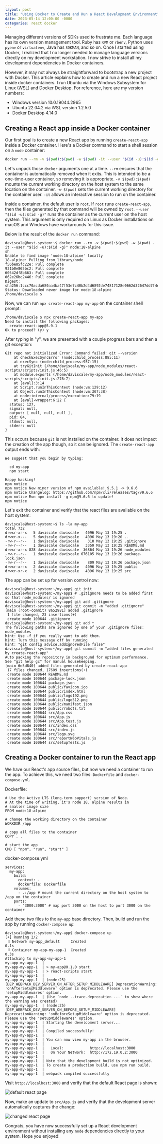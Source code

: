 ```yaml
---
layout: post
title: "Using Docker to Create and Run a React Development Environment"
date: 2023-05-14 12:00:00 -0000
categories: react docker
---
```


Managing different versions of SDKs used to frustrate me. Each language has its own version management tool. Ruby has  `RVM` or `rbenv`, Python uses `pyenv` or `virtualenv`, Java has `SDKMAN`, and so on. Once I started using Docker, I realized that I no longer needed to manage language versions directly on my development workstation. I now strive to install all my development dependencies in Docker containers.

However, it may not always be straightforward to bootstrap a new project with Docker. This article explains how to create and run a new React project inside docker containers. I run Ubuntu via the Windows Subsystem for Linux (WSL) and Docker Desktop. For reference, here are my version numbers:

- Windows version 10.0.19044.2965
- Ubuntu 22.04.2 via WSL version 1.2.5.0
- Docker Desktop 4.14.0

## Creating a React app inside a Docker container

Our first goal is to create a new React app by running `create-react-app` inside a Docker container. Here's a Docker command to start a shell session on a `node` container:

```bash
docker run --rm -v $(pwd):$(pwd) -w $(pwd) -it --user "$(id -u):$(id -g)" node:18-alpine sh
```

Let's unpack those `docker` arguments one at a time. `--rm` ensures that the container is automatically removed when it exits. This is intended to be a one-time-user container, so removing it is appropriate. `-v $(pwd):$(pwd)` mounts the current working directory on the host system to the same location on the container. `-w $(pwd)` sets the current working directory for the container user. `-it` allows an interactive session to run on the container. 

Inside a container, the default user is `root`. If `root` runs `create-react-app`, then the files generated by that command will be owned by `root`. `--user "$(id -u):$(id -g)"` runs the container as the current user on the host system. This argument is only required on Linux as Docker installations on macOS and Windows have workarounds for this issue. 

Below is the result of the `docker run` command:

```
daviscale@host-system:~$ docker run --rm -v $(pwd):$(pwd) -w $(pwd) -it --user "$(id -u):$(id -g)" node:18-alpine
sh
Unable to find image 'node:18-alpine' locally
18-alpine: Pulling from library/node
f56be85fc22e: Pull complete
931b0e865bc2: Pull complete
60542df8b663: Pull complete
062e26bc2446: Pull complete
Digest: sha256:1ccc70acda680aa4ba47f53e7c40b2d4d6892de74817128e0662d32647dd7f4d
Status: Downloaded newer image for node:18-alpine
/home/daviscale $
```

Now, we can run `npx create-react-app my-app` on the container shell prompt:

```
/home/daviscale $ npx create-react-app my-app
Need to install the following packages:
  create-react-app@5.0.1
Ok to proceed? (y) y
```

After typing in "y", we are presented with a couple progress bars and then a git exception:

```
Git repo not initialized Error: Command failed: git --version
    at checkExecSyncError (node:child_process:885:11)
    at execSync (node:child_process:957:15)
    at tryGitInit (/home/daviscale/my-app/node_modules/react-scripts/scripts/init.js:46:5)
    at module.exports (/home/daviscale/my-app/node_modules/react-scripts/scripts/init.js:276:7)
    at [eval]:3:14
    at Script.runInThisContext (node:vm:129:12)
    at Object.runInThisContext (node:vm:307:38)
    at node:internal/process/execution:79:19
    at [eval]-wrapper:6:22 {
  status: 127,
  signal: null,
  output: [ null, null, null ],
  pid: 84,
  stdout: null,
  stderr: null
}
```

This occurs because `git` is not installed on the container. It does not impact the creation of the app though, so it can be ignored. The `create-react-app` output ends with:

```
We suggest that you begin by typing:

  cd my-app
  npm start

Happy hacking!
npm notice
npm notice New minor version of npm available! 9.5.1 -> 9.6.6
npm notice Changelog: https://github.com/npm/cli/releases/tag/v9.6.6
npm notice Run npm install -g npm@9.6.6 to update!
npm notice
```

Let's exit the container and verify that the react files are available on the host system:

```
daviscale@host-system:~$ ls -la my-app
total 732
drwxr-xr-x   5 daviscale daviscale   4096 May 13 19:25 .
drwxr-x---   5 daviscale daviscale   4096 May 13 19:20 ..
-rw-r--r--   1 daviscale daviscale    310 May 13 19:25 .gitignore
-rw-r--r--   1 daviscale daviscale   3359 May 13 19:25 README.md
drwxr-xr-x 828 daviscale daviscale  36864 May 13 19:26 node_modules
-rw-r--r--   1 daviscale daviscale 676105 May 13 19:26 package-lock.json
-rw-r--r--   1 daviscale daviscale    809 May 13 19:26 package.json
drwxr-xr-x   2 daviscale daviscale   4096 May 13 19:25 public
drwxr-xr-x   2 daviscale daviscale   4096 May 13 19:25 src
```

The app can be set up for version control now:

```
daviscale@host-system:~/my-app$ git init
daviscale@host-system:~/my-app$ # .gitignore needs to be added first so that node_modules/ is ignored
daviscale@host-system:~/my-app$ git add .gitignore
daviscale@host-system:~/my-app$ git commit -m "added .gitignore"
[main (root-commit) 8a52981] added .gitignore
 1 file changed, 23 insertions(+)
 create mode 100644 .gitignore
daviscale@host-system:~/my-app$ git add *
The following paths are ignored by one of your .gitignore files:
node_modules
hint: Use -f if you really want to add them.
hint: Turn this message off by running
hint: "git config advice.addIgnoredFile false"
daviscale@host-system:~/my-app$ git commit -m "added files generated by create-react-app"
Auto packing the repository in background for optimum performance.
See "git help gc" for manual housekeeping.
[main 6e5d840] added files generated by create-react-app
 17 files changed, 17609 insertions(+)
 create mode 100644 README.md
 create mode 100644 package-lock.json
 create mode 100644 package.json
 create mode 100644 public/favicon.ico
 create mode 100644 public/index.html
 create mode 100644 public/logo192.png
 create mode 100644 public/logo512.png
 create mode 100644 public/manifest.json
 create mode 100644 public/robots.txt
 create mode 100644 src/App.css
 create mode 100644 src/App.js
 create mode 100644 src/App.test.js
 create mode 100644 src/index.css
 create mode 100644 src/index.js
 create mode 100644 src/logo.svg
 create mode 100644 src/reportWebVitals.js
 create mode 100644 src/setupTests.js
```

## Creating a Docker container to run the React app

We have our React's app source files, but now we need a container to run the app. To achieve this, we need two files: `Dockerfile` and `docker-compose.yml`.

Dockerfile:

```
# Use the Active LTS (long-term support) version of Node.
# At the time of writing, it's node 18. alpine results in
# smaller image size
FROM node:18-alpine

# change the working directory on the container
WORKDIR /app

# copy all files to the container
COPY . .

# start the app
CMD [ "npm", "run", "start" ]
```

docker-compose.yml

```
services:
  my-app:
    build:
      context: .
      dockerfile: Dockerfile
    volumes:
      - .:/app # mount the current directory on the host system to /app on the container
    ports:
      - "3000:3000" # map port 3000 on the host to port 3000 on the container
```

Add these two files to the `my-app` base directory. Then, build and run the app by running `docker-compose up`:

```
daviscale@host-system:~/my-app$ docker-compose up
[+] Running 2/2
 ⠿ Network my-app_default     Created                                                                                           0.1s
 ⠿ Container my-app-my-app-1  Created                                                                                           0.3s
Attaching to my-app-my-app-1
my-app-my-app-1  |
my-app-my-app-1  | > my-app@0.1.0 start
my-app-my-app-1  | > react-scripts start
my-app-my-app-1  |
my-app-my-app-1  | (node:25) [DEP_WEBPACK_DEV_SERVER_ON_AFTER_SETUP_MIDDLEWARE] DeprecationWarning: 'onAfterSetupMiddleware' option is deprecated. Please use the 'setupMiddlewares' option.
my-app-my-app-1  | (Use `node --trace-deprecation ...` to show where the warning was created)
my-app-my-app-1  | (node:25) [DEP_WEBPACK_DEV_SERVER_ON_BEFORE_SETUP_MIDDLEWARE] DeprecationWarning: 'onBeforeSetupMiddleware' option is deprecated. Please use the 'setupMiddlewares' option.
my-app-my-app-1  | Starting the development server...
my-app-my-app-1  |
my-app-my-app-1  | Compiled successfully!
my-app-my-app-1  |
my-app-my-app-1  | You can now view my-app in the browser.
my-app-my-app-1  |
my-app-my-app-1  |   Local:            http://localhost:3000
my-app-my-app-1  |   On Your Network:  http://172.19.0.2:3000
my-app-my-app-1  |
my-app-my-app-1  | Note that the development build is not optimized.
my-app-my-app-1  | To create a production build, use npm run build.
my-app-my-app-1  |
my-app-my-app-1  | webpack compiled successfully
```

Visit `http://localhost:3000` and verify that the default React page is shown:

![default react page](/assets/images/default_react_page.JPG)

Now, make an update to `src/App.js` and verify that the development server automatically captures the change:

![changed react page](/assets/images/changed_react_page.JPG)

Congrats, you have now successfully set up a React development environment without installing any `node` dependencies directly to your system. Hope you enjoyed!
